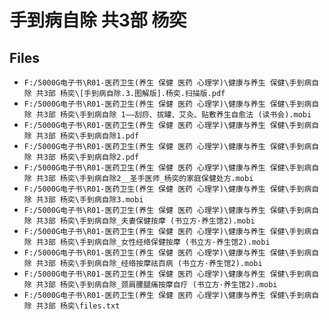 # 手到病自除 共3部 杨奕

## Files

- `F:/5000G电子书\R01-医药卫生(养生 保健 医药 心理学)\健康与养生 保健\手到病自除 共3部 杨奕\[手到病自除.3.图解版].杨奕.扫描版.pdf`
- `F:/5000G电子书\R01-医药卫生(养生 保健 医药 心理学)\健康与养生 保健\手到病自除 共3部 杨奕\手到病自除 1——刮痧、拔罐、艾灸、贴敷养生自愈法 (读书会).mobi`
- `F:/5000G电子书\R01-医药卫生(养生 保健 医药 心理学)\健康与养生 保健\手到病自除 共3部 杨奕\手到病自除1.pdf`
- `F:/5000G电子书\R01-医药卫生(养生 保健 医药 心理学)\健康与养生 保健\手到病自除 共3部 杨奕\手到病自除2.pdf`
- `F:/5000G电子书\R01-医药卫生(养生 保健 医药 心理学)\健康与养生 保健\手到病自除 共3部 杨奕\手到病自除2__圣手医师_杨奕的家庭保健处方.mobi`
- `F:/5000G电子书\R01-医药卫生(养生 保健 医药 心理学)\健康与养生 保健\手到病自除 共3部 杨奕\手到病自除3.mobi`
- `F:/5000G电子书\R01-医药卫生(养生 保健 医药 心理学)\健康与养生 保健\手到病自除 共3部 杨奕\手到病自除_夫妻保健按摩 (书立方·养生馆2).mobi`
- `F:/5000G电子书\R01-医药卫生(养生 保健 医药 心理学)\健康与养生 保健\手到病自除 共3部 杨奕\手到病自除_女性经络保健按摩 (书立方·养生馆2).mobi`
- `F:/5000G电子书\R01-医药卫生(养生 保健 医药 心理学)\健康与养生 保健\手到病自除 共3部 杨奕\手到病自除_经络按摩祛百病 (书立方·养生馆2).mobi`
- `F:/5000G电子书\R01-医药卫生(养生 保健 医药 心理学)\健康与养生 保健\手到病自除 共3部 杨奕\手到病自除_颈肩腰腿痛按摩自疗 (书立方·养生馆2).mobi`
- `F:/5000G电子书\R01-医药卫生(养生 保健 医药 心理学)\健康与养生 保健\手到病自除 共3部 杨奕\files.txt`
